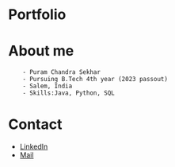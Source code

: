 # Portfolio

# About me
        - Puram Chandra Sekhar
        - Pursuing B.Tech 4th year (2023 passout)
        - Salem, India
        - Skills:Java, Python, SQL    
# Contact
- <a href="https://www.linkedin.com/in/puram-chandu-2b1451193/">LinkedIn</a> 
 - <a href="mailto: chandupuram000@gmail.com">Mail</a>


